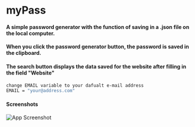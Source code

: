 # myPass

#### A simple password generator with the function of saving in a .json file on the local computer.
#### When you click the password generator button, the password is saved in the clipboard.
#### The search button displays the data saved for the website after filling in the field "Website"
```bash
change EMAIL variable to your dafualt e-mail address
EMAIL = "your@address.com"
```

#### Screenshots

![App Screenshot](https://i.imgur.com/CAdU880.png)